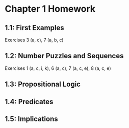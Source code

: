 # Chapter 1 Homework

## 1.1: First Examples

Exercises 3 (a, c), 7 (a, b, c)

## 1.2: Number Puzzles and Sequences

Exercises 1 (a, c, i, k), 6 (a, c), 7 (a, c, e), 8 (a, c, e)

## 1.3: Propositional Logic

## 1.4: Predicates

## 1.5: Implications

